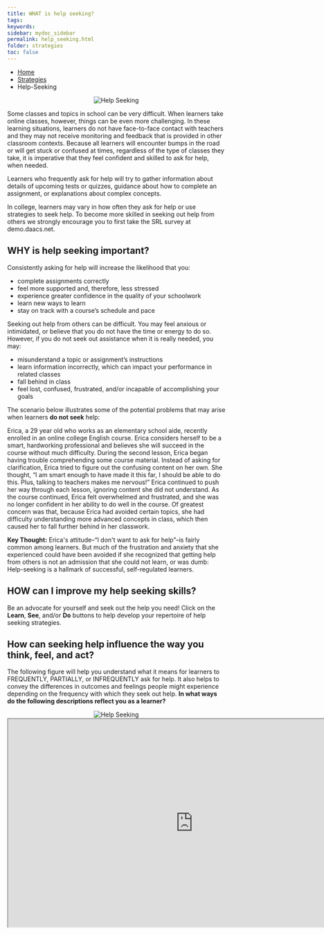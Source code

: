 ```yaml
---
title: WHAT is help seeking?
tags: 
keywords: 
sidebar: mydoc_sidebar
permalink: help_seeking.html
folder: strategies
toc: false
---
```


<ul class="breadcrumb">
    <li><a href="index.html">Home</a></li>
    <li><a href="strategies.html">Strategies</a></li>
    <li class="active">Help-Seeking</li>
</ul>


<center><img src='images/LSHelpSeeking.JPG' alt='Help Seeking' /></center>

Some classes and topics in school can be very difficult. When learners take online classes, however, things can be even more challenging. In these learning situations, learners do not have face-to-face contact with teachers and they may not receive monitoring and feedback that is provided in other classroom contexts. Because all learners will encounter bumps in the road or will get stuck or confused at times, regardless of the type of classes they take, it is imperative that they feel confident and skilled to ask for help, when needed.

Learners who frequently ask for help will try to gather information about details of upcoming tests or quizzes, guidance about how to complete an assignment, or explanations about complex concepts.

In college, learners may vary in how often they ask for help or use strategies to seek help. To become more skilled in seeking out help from others we strongly encourage you to first take the SRL survey at demo.daacs.net.
## WHY is help seeking important?
Consistently asking for help will increase the likelihood that you:

* complete assignments correctly
* feel more supported and, therefore, less stressed
* experience greater confidence in the quality of your schoolwork
* learn new ways to learn
* stay on track with a course’s schedule and pace

Seeking out help from others can be difficult. You may feel anxious or intimidated, or believe that you do not have the time or energy to do so. However, if you do not seek out assistance when it is really needed, you may:

* misunderstand a topic or assignment’s instructions
* learn information incorrectly, which can impact your performance in related classes
* fall behind in class
* feel lost, confused, frustrated, and/or incapable of accomplishing your goals

The scenario below illustrates some of the potential problems that may arise when learners **do not seek** help:

<div markdown="span" class="alert alert-danger" role="alert"><i class="fa fa-exclamation-circle" {color: green}></i>
Erica, a 29 year old who works as an elementary school aide, recently enrolled in an online college English course. Erica considers herself to be a smart, hardworking professional and believes she will succeed in the course without much difficulty. During the second lesson, Erica began having trouble comprehending some course material. Instead of asking for clarification, Erica tried to figure out the confusing content on her own. She thought, “I am smart enough to have made it this far, I should be able to do this. Plus, talking to teachers makes me nervous!” Erica continued to push her way through each lesson, ignoring content she did not understand. As the course continued, Erica felt overwhelmed and frustrated, and she was no longer confident in her ability to do well in the course. Of greatest concern was that, because Erica had avoided certain topics, she had difficulty understanding more advanced concepts in class, which then caused her to fall further behind in her classwork. 
</div>

**Key Thought:** Erica's attitude–“I don't want to ask for help”–is fairly common among learners. But much of the frustration and anxiety that she experienced could have been avoided if she recognized that getting help from others is not an admission that she could not learn, or was dumb: Help-seeking is a hallmark of successful, self-regulated learners.

## HOW can I improve my help seeking skills?
Be an advocate for yourself and seek out the help you need! Click on the **Learn**, **See**, and/or **Do** buttons to help develop your repertoire of help seeking strategies. 


## How can seeking help influence the way you think, feel, and act?
The following figure will help you understand what it means for learners to FREQUENTLY, PARTIALLY, or INFREQUENTLY ask for help. It also helps to convey the differences in outcomes and feelings people might experience depending on the frequency with which they seek out help. **In what ways do the following descriptions reflect you as a learner?**

<center><img src='images/LSHelpSeeking2.JPG' alt='Help Seeking' /></center>


<div class="embed-responsive embed-responsive-16by9"><iframe width="853" height="480" src="https://www.youtube.com/embed/GImZ2erNt7A?autoplay=0"></iframe></div>

